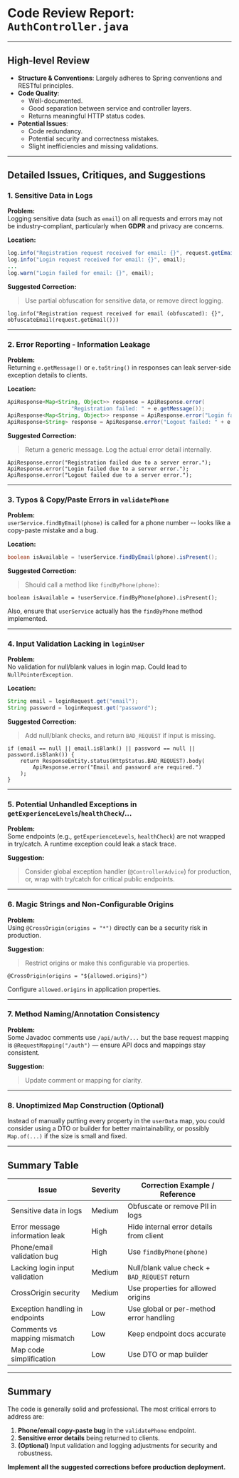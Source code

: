 # Code Review Report: `AuthController.java`

---

## High-level Review

- **Structure & Conventions**: Largely adheres to Spring conventions and RESTful principles.
- **Code Quality**:
  - Well-documented.
  - Good separation between service and controller layers.
  - Returns meaningful HTTP status codes.
- **Potential Issues**:
  - Code redundancy.
  - Potential security and correctness mistakes.
  - Slight inefficiencies and missing validations.

---

## Detailed Issues, Critiques, and Suggestions

### 1. **Sensitive Data in Logs**

**Problem:**  
Logging sensitive data (such as `email`) on all requests and errors may not be industry-compliant, particularly when **GDPR** and privacy are concerns.

**Location:**  
```java
log.info("Registration request received for email: {}", request.getEmail());
log.info("Login request received for email: {}", email);
...
log.warn("Login failed for email: {}", email);
```

**Suggested Correction:**  
> Use partial obfuscation for sensitive data, or remove direct logging.
```pseudo
log.info("Registration request received for email (obfuscated): {}", obfuscateEmail(request.getEmail()))
```

---

### 2. **Error Reporting - Information Leakage**

**Problem:**  
Returning `e.getMessage()` or `e.toString()` in responses can leak server-side exception details to clients.

**Location:**  
```java
ApiResponse<Map<String, Object>> response = ApiResponse.error(
                    "Registration failed: " + e.getMessage());
ApiResponse<Map<String, Object>> response = ApiResponse.error("Login failed: " + e.toString());
ApiResponse<String> response = ApiResponse.error("Logout failed: " + e.getMessage());
```

**Suggested Correction:**  
> Return a generic message. Log the actual error detail internally.
```pseudo
ApiResponse.error("Registration failed due to a server error.");
ApiResponse.error("Login failed due to a server error.");
ApiResponse.error("Logout failed due to a server error.");
```

---

### 3. **Typos & Copy/Paste Errors in `validatePhone`**

**Problem:**  
`userService.findByEmail(phone)` is called for a phone number -- looks like a copy-paste mistake and a bug.

**Location:**  
```java
boolean isAvailable = !userService.findByEmail(phone).isPresent();
```

**Suggested Correction:**  
> Should call a method like `findByPhone(phone)`:
```pseudo
boolean isAvailable = !userService.findByPhone(phone).isPresent();
```
Also, ensure that `userService` actually has the `findByPhone` method implemented.

---

### 4. **Input Validation Lacking in `loginUser`**

**Problem:**  
No validation for null/blank values in login map. Could lead to `NullPointerException`.

**Location:**  
```java
String email = loginRequest.get("email");
String password = loginRequest.get("password");
```

**Suggested Correction:**  
> Add null/blank checks, and return `BAD_REQUEST` if input is missing.
```pseudo
if (email == null || email.isBlank() || password == null || password.isBlank()) {
    return ResponseEntity.status(HttpStatus.BAD_REQUEST).body(
        ApiResponse.error("Email and password are required.")
    );
}
```

---

### 5. **Potential Unhandled Exceptions in `getExperienceLevels`/`healthCheck`/...**

**Problem:**  
Some endpoints (e.g., `getExperienceLevels`, `healthCheck`) are not wrapped in try/catch. A runtime exception could leak a stack trace.

**Suggestion:**  
> Consider global exception handler (`@ControllerAdvice`) for production, or, wrap with try/catch for critical public endpoints.

---

### 6. **Magic Strings and Non-Configurable Origins**

**Problem:**  
Using `@CrossOrigin(origins = "*")` directly can be a security risk in production.

**Suggestion:**  
> Restrict origins or make this configurable via properties.
```pseudo
@CrossOrigin(origins = "${allowed.origins}")
```
Configure `allowed.origins` in application properties.

---

### 7. **Method Naming/Annotation Consistency**

**Problem:**  
Some Javadoc comments use `/api/auth/...` but the base request mapping is `@RequestMapping("/auth")` — ensure API docs and mappings stay consistent.

**Suggestion:**  
> Update comment or mapping for clarity.

---

### 8. **Unoptimized Map Construction (Optional)**

Instead of manually putting every property in the `userData` map, you could consider using a DTO or builder for better maintainability, or possibly `Map.of(...)` if the size is small and fixed.

---

## Summary Table

| Issue                          | Severity   | Correction Example / Reference                     |
|---------------------------------|------------|----------------------------------------------------|
| Sensitive data in logs          | Medium     | Obfuscate or remove PII in logs                    |
| Error message information leak  | High       | Hide internal error details from client             |
| Phone/email validation bug      | High       | Use `findByPhone(phone)`                           |
| Lacking login input validation  | Medium     | Null/blank value check + `BAD_REQUEST` return      |
| CrossOrigin security            | Medium     | Use properties for allowed origins                 |
| Exception handling in endpoints | Low        | Use global or per-method error handling            |
| Comments vs mapping mismatch    | Low        | Keep endpoint docs accurate                        |
| Map code simplification         | Low        | Use DTO or map builder                             |

---

## **Summary**

The code is generally solid and professional. The most critical errors to address are:

1. **Phone/email copy-paste bug** in the `validatePhone` endpoint.
2. **Sensitive error details** being returned to clients.
3. **(Optional)** Input validation and logging adjustments for security and robustness.

**Implement all the suggested corrections before production deployment.**